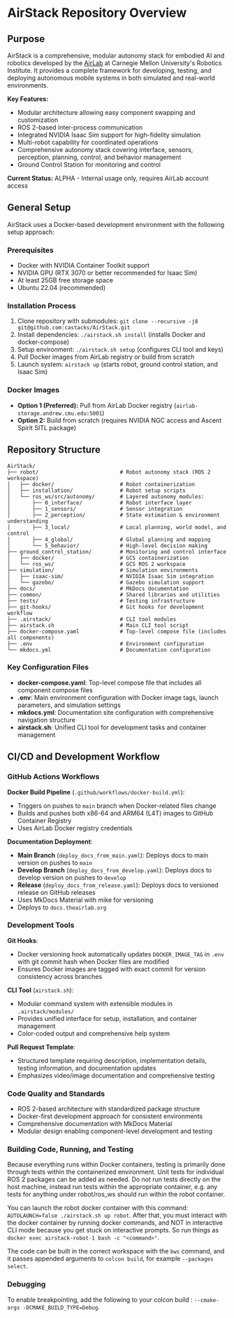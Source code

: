 # AirStack Repository Overview

## Purpose

AirStack is a comprehensive, modular autonomy stack for embodied AI and robotics developed by the [AirLab](https://theairlab.org) at Carnegie Mellon University's Robotics Institute. It provides a complete framework for developing, testing, and deploying autonomous mobile systems in both simulated and real-world environments.

**Key Features:**
- Modular architecture allowing easy component swapping and customization
- ROS 2-based inter-process communication
- Integrated NVIDIA Isaac Sim support for high-fidelity simulation
- Multi-robot capability for coordinated operations
- Comprehensive autonomy stack covering interface, sensors, perception, planning, control, and behavior management
- Ground Control Station for monitoring and control

**Current Status:** ALPHA - Internal usage only, requires AirLab account access

## General Setup

AirStack uses a Docker-based development environment with the following setup approach:

### Prerequisites
- Docker with NVIDIA Container Toolkit support
- NVIDIA GPU (RTX 3070 or better recommended for Isaac Sim)
- At least 25GB free storage space
- Ubuntu 22.04 (recommended)

### Installation Process
1. Clone repository with submodules: `git clone --recursive -j8 git@github.com:castacks/AirStack.git`
2. Install dependencies: `./airstack.sh install` (installs Docker and docker-compose)
3. Setup environment: `./airstack.sh setup` (configures CLI tool and keys)
4. Pull Docker images from AirLab registry or build from scratch
5. Launch system: `airstack up` (starts robot, ground control station, and Isaac Sim)

### Docker Images
- **Option 1 (Preferred):** Pull from AirLab Docker registry (`airlab-storage.andrew.cmu.edu:5001`)
- **Option 2:** Build from scratch (requires NVIDIA NGC access and Ascent Spirit SITL package)

## Repository Structure

```
AirStack/
├── robot/                          # Robot autonomy stack (ROS 2 workspace)
│   ├── docker/                     # Robot containerization
│   ├── installation/               # Robot setup scripts
│   └── ros_ws/src/autonomy/        # Layered autonomy modules:
│       ├── 0_interface/            # Robot interface layer
│       ├── 1_sensors/              # Sensor integration
│       ├── 2_perception/           # State estimation & environment understanding
│       ├── 3_local/                # Local planning, world model, and control
│       ├── 4_global/               # Global planning and mapping
│       └── 5_behavior/             # High-level decision making
├── ground_control_station/         # Monitoring and control interface
│   ├── docker/                     # GCS containerization
│   └── ros_ws/                     # GCS ROS 2 workspace
├── simulation/                     # Simulation environments
│   ├── isaac-sim/                  # NVIDIA Isaac Sim integration
│   └── gazebo/                     # Gazebo simulation support
├── docs/                           # MkDocs documentation
├── common/                         # Shared libraries and utilities
├── tests/                          # Testing infrastructure
├── git-hooks/                      # Git hooks for development workflow
├── .airstack/                      # CLI tool modules
├── airstack.sh                     # Main CLI tool script
├── docker-compose.yaml             # Top-level compose file (includes all components)
├── .env                            # Environment configuration
└── mkdocs.yml                      # Documentation configuration
```

### Key Configuration Files
- **docker-compose.yaml**: Top-level compose file that includes all component compose files
- **.env**: Main environment configuration with Docker image tags, launch parameters, and simulation settings
- **mkdocs.yml**: Documentation site configuration with comprehensive navigation structure
- **airstack.sh**: Unified CLI tool for development tasks and container management

## CI/CD and Development Workflow

### GitHub Actions Workflows

**Docker Build Pipeline** (`.github/workflows/docker-build.yml`):
- Triggers on pushes to `main` branch when Docker-related files change
- Builds and pushes both x86-64 and ARM64 (L4T) images to GitHub Container Registry
- Uses AirLab Docker registry credentials

**Documentation Deployment**:
- **Main Branch** (`deploy_docs_from_main.yaml`): Deploys docs to main version on pushes to `main`
- **Develop Branch** (`deploy_docs_from_develop.yaml`): Deploys docs to develop version on pushes to `develop`  
- **Release** (`deploy_docs_from_release.yaml`): Deploys docs to versioned release on GitHub releases
- Uses MkDocs Material with mike for versioning
- Deploys to `docs.theairlab.org`

### Development Tools

**Git Hooks**:
- Docker versioning hook automatically updates `DOCKER_IMAGE_TAG` in `.env` with git commit hash when Docker files are modified
- Ensures Docker images are tagged with exact commit for version consistency across branches

**CLI Tool** (`airstack.sh`):
- Modular command system with extensible modules in `.airstack/modules/`
- Provides unified interface for setup, installation, and container management
- Color-coded output and comprehensive help system

**Pull Request Template**:
- Structured template requiring description, implementation details, testing information, and documentation updates
- Emphasizes video/image documentation and comprehensive testing

### Code Quality and Standards
- ROS 2-based architecture with standardized package structure
- Docker-first development approach for consistent environments
- Comprehensive documentation with MkDocs Material
- Modular design enabling component-level development and testing

### Building Code, Running, and Testing
Because everything runs within Docker containers, testing is primarily done through tests within the containerized environment. Unit tests for individual ROS 2 packages can be added as needed.
Do not run tests directly on the host machine, instead run tests within the appropriate container, e.g. any tests for anything under robot/ros_ws should run within the robot container.

You can launch the robot docker container with this command: `AUTOLAUNCH=false ./airstack.sh up robot`. After that, you must interact with the docker container by running docker commands, and NOT in interactive CLI mode because you get stuck on interactive prompts. So run things as `docker exec airstack-robot-1 bash -c "<command>"`.

The code can be built in the correct workspace with the `bws` command, and it passes appended arguments to `colcon build`, for example `--packages select`.

### Debugging
To enable breakpointing, add the following to your colcon build : `--cmake-args -DCMAKE_BUILD_TYPE=Debug`. 